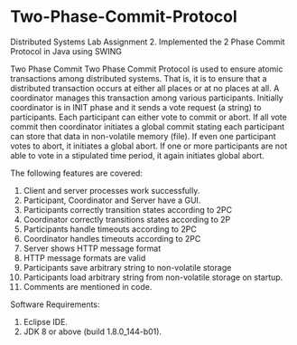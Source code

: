 # Two-Phase-Commit-Protocol
Distributed Systems Lab Assignment 2. Implemented the 2 Phase Commit Protocol in Java using SWING

Two Phase Commit
Two Phase Commit Protocol is used to ensure atomic transactions among distributed systems. That is, it is to ensure that a distributed transaction occurs at either all places or at no places at all. A coordinator manages this transaction among various participants. Initially coordinator is in INIT phase and it sends a vote request (a string) to participants. Each participant can either vote to commit or abort. If all vote commit then coordinator initiates a global commit stating each participant can store that data in non-volatile memory (file). If even one participant votes to abort, it initiates a global abort. If one or more participants are not able to vote in a stipulated time period, it again initiates global abort.

The following features are covered:
1.	Client and server processes work successfully.
2.	Participant, Coordinator and Server have a GUI.
3.	Participants correctly transition states according to 2PC
4.	Coordinator correctly transitions states according to 2P
5.	Participants handle timeouts according to 2PC
6.	Coordinator handles timeouts according to 2PC
7.	Server shows HTTP message format
8.	HTTP message formats are valid
9.	Participants save arbitrary string to non-volatile storage
10.	Participants load arbitrary string from non-volatile storage on startup.
11.	Comments are mentioned in code.


Software Requirements:

1.	Eclipse IDE.
2.	JDK 8 or above (build 1.8.0_144-b01).
